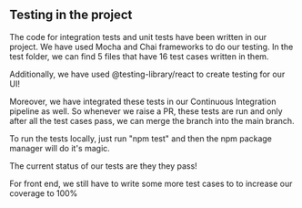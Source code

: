 ## Testing in the project

The code for integration tests and unit tests have been written in our project. We have used Mocha and Chai frameworks to do our testing. In the test folder, we can find 5 files that have 16 test cases written in them.

Additionally, we have used @testing-library/react to create testing for our UI!

Moreover, we have integrated these tests in our Continuous Integration pipeline as well. So whenever we raise a PR, these tests are run and only after all the test cases pass, we can merge the branch into the main branch. 

To run the tests locally, just run "npm test" and then the npm package manager will do it's magic. 

The current status of our tests are they they pass!

For front end, we still have to write some more test cases to to increase our coverage to 100%
